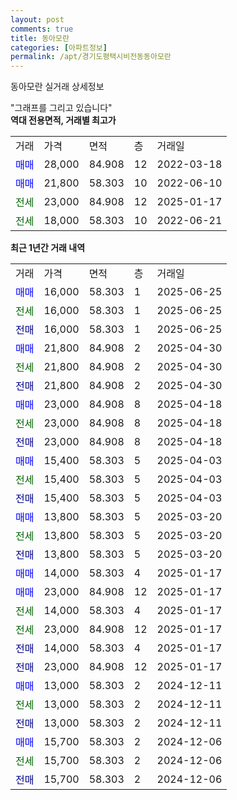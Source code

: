 ```yaml
---
layout: post
comments: true
title: 동아모란
categories: [아파트정보]
permalink: /apt/경기도평택시비전동동아모란
---
```


동아모란 실거래 상세정보

<script type="text/javascript">
  google.charts.load('current', {'packages':['line', 'corechart']});
  google.charts.setOnLoadCallback(drawChart);

  function drawChart() {
    var data = new google.visualization.DataTable();
    data.addColumn('date', '거래일');
    data.addColumn('number', "매매");
    data.addColumn('number', "전세");
    data.addColumn('number', "전매");

    data.addRows([[new Date(Date.parse("2025-06-25")), 16000, null, null], [new Date(Date.parse("2025-06-25")), null, 16000, null], [new Date(Date.parse("2025-06-25")), null, null, 16000], [new Date(Date.parse("2025-04-30")), 21800, null, null], [new Date(Date.parse("2025-04-30")), null, 21800, null], [new Date(Date.parse("2025-04-30")), null, null, 21800], [new Date(Date.parse("2025-04-18")), 23000, null, null], [new Date(Date.parse("2025-04-18")), null, 23000, null], [new Date(Date.parse("2025-04-18")), null, null, 23000], [new Date(Date.parse("2025-04-03")), 15400, null, null], [new Date(Date.parse("2025-04-03")), null, 15400, null], [new Date(Date.parse("2025-04-03")), null, null, 15400], [new Date(Date.parse("2025-03-20")), 13800, null, null], [new Date(Date.parse("2025-03-20")), null, 13800, null], [new Date(Date.parse("2025-03-20")), null, null, 13800], [new Date(Date.parse("2025-01-17")), 14000, null, null], [new Date(Date.parse("2025-01-17")), 23000, null, null], [new Date(Date.parse("2025-01-17")), null, 14000, null], [new Date(Date.parse("2025-01-17")), null, 23000, null], [new Date(Date.parse("2025-01-17")), null, null, 14000], [new Date(Date.parse("2025-01-17")), null, null, 23000], [new Date(Date.parse("2024-12-11")), 13000, null, null], [new Date(Date.parse("2024-12-11")), null, 13000, null], [new Date(Date.parse("2024-12-11")), null, null, 13000], [new Date(Date.parse("2024-12-06")), 15700, null, null], [new Date(Date.parse("2024-12-06")), null, 15700, null], [new Date(Date.parse("2024-12-06")), null, null, 15700]]);

    var options = {
      hAxis: {
        format: 'yyyy/MM/dd'
      },    
      lineWidth: 0,
      pointsVisible: true,    
      title: '최근 1년간 유형별 실거래가 분포',
      legend: { position: 'bottom' }
    };

    var formatter = new google.visualization.NumberFormat({pattern:'###,###'} );
    formatter.format(data, 1);
    formatter.format(data, 2);
    
    setTimeout(function() {
        var chart = new google.visualization.LineChart(document.getElementById('columnchart_material'));
        chart.draw(data, (options));
        document.getElementById('loading').style.display = 'none';
    }, 200);
  }
</script>


<div id="loading" style="z-index:20; display: block; margin-left: 0px">"그래프를 그리고 있습니다"</div>
<div id="columnchart_material" style="width: 95%; margin-left: 0px; display: block"></div>
<!-- contents start -->
<b>역대 전용면적, 거래별 최고가</b>
<table class="sortable">
    <tr>
      <td>거래</td>
      <td>가격</td>
      <td>면적</td>
      <td>층</td>
      <td>거래일</td>
    </tr>
        <tr>
          <td><a style="color: blue">매매</a></td>
          <td>28,000</td>
          <td>84.908</td>
          <td>12</td>
          <td>2022-03-18</td>
        </tr>            <tr>
          <td><a style="color: blue">매매</a></td>
          <td>21,800</td>
          <td>58.303</td>
          <td>10</td>
          <td>2022-06-10</td>
        </tr>        
        <tr>
              <td><a style="color: darkgreen">전세</a></td>
              <td>23,000</td>
              <td>84.908</td>
              <td>12</td>
              <td>2025-01-17</td>
            </tr>            <tr>
              <td><a style="color: darkgreen">전세</a></td>
              <td>18,000</td>
              <td>58.303</td>
              <td>10</td>
              <td>2022-06-21</td>
            </tr>        
    
</table>

<b>최근 1년간 거래 내역</b>

<table class="sortable">
    <tr>
      <td>거래</td>
      <td>가격</td>
      <td>면적</td>
      <td>층</td>
      <td>거래일</td>
    </tr>
    <tr>
      <td><a style="color: blue">매매</a></td>
      <td>16,000</td>
      <td>58.303</td>
      <td>1</td>
      <td>2025-06-25</td>
    </tr>          <tr>
      <td><a style="color: darkgreen">전세</a></td>
      <td>16,000</td>
      <td>58.303</td>
      <td>1</td>
      <td>2025-06-25</td>
    </tr>          <tr>
      <td><a style="color: darkblue">전매</a></td>
      <td>16,000</td>
      <td>58.303</td>
      <td>1</td>
      <td>2025-06-25</td>
    </tr>          <tr>
      <td><a style="color: blue">매매</a></td>
      <td>21,800</td>
      <td>84.908</td>
      <td>2</td>
      <td>2025-04-30</td>
    </tr>          <tr>
      <td><a style="color: darkgreen">전세</a></td>
      <td>21,800</td>
      <td>84.908</td>
      <td>2</td>
      <td>2025-04-30</td>
    </tr>          <tr>
      <td><a style="color: darkblue">전매</a></td>
      <td>21,800</td>
      <td>84.908</td>
      <td>2</td>
      <td>2025-04-30</td>
    </tr>          <tr>
      <td><a style="color: blue">매매</a></td>
      <td>23,000</td>
      <td>84.908</td>
      <td>8</td>
      <td>2025-04-18</td>
    </tr>          <tr>
      <td><a style="color: darkgreen">전세</a></td>
      <td>23,000</td>
      <td>84.908</td>
      <td>8</td>
      <td>2025-04-18</td>
    </tr>          <tr>
      <td><a style="color: darkblue">전매</a></td>
      <td>23,000</td>
      <td>84.908</td>
      <td>8</td>
      <td>2025-04-18</td>
    </tr>          <tr>
      <td><a style="color: blue">매매</a></td>
      <td>15,400</td>
      <td>58.303</td>
      <td>5</td>
      <td>2025-04-03</td>
    </tr>          <tr>
      <td><a style="color: darkgreen">전세</a></td>
      <td>15,400</td>
      <td>58.303</td>
      <td>5</td>
      <td>2025-04-03</td>
    </tr>          <tr>
      <td><a style="color: darkblue">전매</a></td>
      <td>15,400</td>
      <td>58.303</td>
      <td>5</td>
      <td>2025-04-03</td>
    </tr>          <tr>
      <td><a style="color: blue">매매</a></td>
      <td>13,800</td>
      <td>58.303</td>
      <td>5</td>
      <td>2025-03-20</td>
    </tr>          <tr>
      <td><a style="color: darkgreen">전세</a></td>
      <td>13,800</td>
      <td>58.303</td>
      <td>5</td>
      <td>2025-03-20</td>
    </tr>          <tr>
      <td><a style="color: darkblue">전매</a></td>
      <td>13,800</td>
      <td>58.303</td>
      <td>5</td>
      <td>2025-03-20</td>
    </tr>          <tr>
      <td><a style="color: blue">매매</a></td>
      <td>14,000</td>
      <td>58.303</td>
      <td>4</td>
      <td>2025-01-17</td>
    </tr>          <tr>
      <td><a style="color: blue">매매</a></td>
      <td>23,000</td>
      <td>84.908</td>
      <td>12</td>
      <td>2025-01-17</td>
    </tr>          <tr>
      <td><a style="color: darkgreen">전세</a></td>
      <td>14,000</td>
      <td>58.303</td>
      <td>4</td>
      <td>2025-01-17</td>
    </tr>          <tr>
      <td><a style="color: darkgreen">전세</a></td>
      <td>23,000</td>
      <td>84.908</td>
      <td>12</td>
      <td>2025-01-17</td>
    </tr>          <tr>
      <td><a style="color: darkblue">전매</a></td>
      <td>14,000</td>
      <td>58.303</td>
      <td>4</td>
      <td>2025-01-17</td>
    </tr>          <tr>
      <td><a style="color: darkblue">전매</a></td>
      <td>23,000</td>
      <td>84.908</td>
      <td>12</td>
      <td>2025-01-17</td>
    </tr>          <tr>
      <td><a style="color: blue">매매</a></td>
      <td>13,000</td>
      <td>58.303</td>
      <td>2</td>
      <td>2024-12-11</td>
    </tr>          <tr>
      <td><a style="color: darkgreen">전세</a></td>
      <td>13,000</td>
      <td>58.303</td>
      <td>2</td>
      <td>2024-12-11</td>
    </tr>          <tr>
      <td><a style="color: darkblue">전매</a></td>
      <td>13,000</td>
      <td>58.303</td>
      <td>2</td>
      <td>2024-12-11</td>
    </tr>          <tr>
      <td><a style="color: blue">매매</a></td>
      <td>15,700</td>
      <td>58.303</td>
      <td>2</td>
      <td>2024-12-06</td>
    </tr>          <tr>
      <td><a style="color: darkgreen">전세</a></td>
      <td>15,700</td>
      <td>58.303</td>
      <td>2</td>
      <td>2024-12-06</td>
    </tr>          <tr>
      <td><a style="color: darkblue">전매</a></td>
      <td>15,700</td>
      <td>58.303</td>
      <td>2</td>
      <td>2024-12-06</td>
    </tr>      </table>
<!-- contents end -->    

